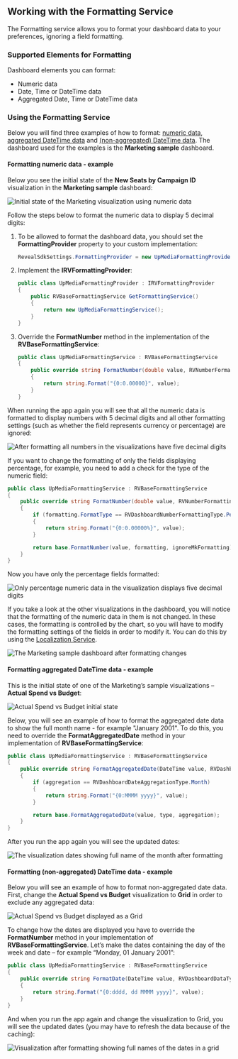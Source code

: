 ## Working with the Formatting Service

The Formatting service allows you to format your dashboard data to your preferences, ignoring a field formatting.

### Supported Elements for Formatting

Dashboard elements you can format:

  - Numeric data
  - Date, Time or DateTime data
  - Aggregated Date, Time or DateTime data

### Using the Formatting Service

Below you will find three examples of how to format: [numeric data](#numeric-data), [aggregated DateTime data](#aggregated-date-time-data) and [(non-aggregated) DateTime data](#date-time-data). The dashboard used for the examples is the **Marketing sample** dashboard.

<a name='numeric-data'></a>

#### Formatting numeric data - example

Below you see the initial state of the **New Seats by Campaign ID** visualization in the **Marketing sample** dashboard:

![Initial state of the Marketing visualization using numeric
data](images/initial-state-visualization-formatting-numeric-data.png)

Follow the steps below to format the numeric data to display 5 decimal digits:

1.  To be allowed to format the dashboard data, you should set the
    **FormattingProvider** property to your custom implementation:

    ``` csharp
    RevealSdkSettings.FormattingProvider = new UpMediaFormattingProvider();
    ```

2.  Implement the **IRVFormattingProvider**:

    ``` csharp
    public class UpMediaFormattingProvider : IRVFormattingProvider
    {
        public RVBaseFormattingService GetFormattingService()
        {
            return new UpMediaFormattingService();
        }
    }
    ```

3.  Override the **FormatNumber** method in the implementation of the **RVBaseFormattingService**:

    ``` csharp
    public class UpMediaFormattingService : RVBaseFormattingService
    {
        public override string FormatNumber(double value, RVNumberFormattingSpec formatting, bool ignoreMkFormatting)
        {
            return string.Format("{0:0.00000}", value);
        }
    }
    ```

When running the app again you will see that all the numeric data is formatted to display numbers with 5 decimal digits and all other formatting settings (such as whether the field represents currency or percentage) are ignored:

<img src="images/result-formatting-numeric-data.png" alt="After formatting all numbers in the visualizations have five decimal digits" class="responsive-img"/>

If you want to change the formatting of only the fields displaying percentage, for example, you need to add a check for the type of the numeric field:

``` csharp
public class UpMediaFormattingService : RVBaseFormattingService
{
    public override string FormatNumber(double value, RVNumberFormattingSpec formatting, bool ignoreMkFormatting)
    {
        if (formatting.FormatType == RVDashboardNumberFormattingType.Percent)
        {
            return string.Format("{0:0.00000%}", value);
        }

        return base.FormatNumber(value, formatting, ignoreMkFormatting);
    }
}
```

Now you have only the percentage fields formatted:

<img src="images/result-formatting-numeric-data-percentage.png" alt="Only percentage numeric data in the visualization displays five decimal digits" class="responsive-img"/>

If you take a look at the other visualizations in the dashboard, you will notice that the formatting of the numeric data in them is not changed. In these cases, the formatting is controlled by the chart, so you will have to modify the formatting settings of the fields in order to modify it. You can do this by using the [Localization Service](localization-service.md).

![The Marketing sample dashboard after formatting
changes](images/formatting-service-marketing-sample-result.png)

<a name='aggregated-date-time-data'></a>

#### Formatting aggregated DateTime data - example

This is the initial state of one of the Marketing’s sample
visualizations – **Actual Spend vs Budget**:

<img src="images/formatting-visualization-aggregated-datetime-initial-state.png" alt="Actual Spend vs Budget initial state" class="responsive-img"/>

Below, you will see an example of how to format the aggregated date data to show the full month name - for example "January 2001". To do this, you need to override the **FormatAggregatedDate** method in your implementation of **RVBaseFormattingService**:

``` csharp
public class UpMediaFormattingService : RVBaseFormattingService
{
    public override string FormatAggregatedDate(DateTime value, RVDashboardDataType type, RVDashboardDateAggregationType aggregation, RVDateFormattingSpec formatting)
    {
        if (aggregation == RVDashboardDateAggregationType.Month)
        {
            return string.Format("{0:MMMM yyyy}", value);
        }

        return base.FormatAggregatedDate(value, type, aggregation);
    }
}
```

After you run the app again you will see the updated dates:

![The visualization dates showing full name of the month after
formatting](images/formatting-aggregated-datetime-result.png)

<a name='date-time-data'></a>

#### Formatting (non-aggregated) DateTime data - example

Below you will see an example of how to format non-aggregated date data. First, change the **Actual Spend vs Budget** visualization to **Grid** in order to exclude any aggregated data:

![Actual Spend vs Budget displayed as a
Grid](images/formatting-non-aggregated-date-grid.png)

To change how the dates are displayed you have to override the
**FormatNumber** method in your implementation of **RVBaseFormattingService**. Let’s make the dates containing the day of the week and date – for example “Monday, 01 January 2001”:

``` csharp
public class UpMediaFormattingService : RVBaseFormattingService
{
    public override string FormatDate(DateTime value, RVDashboardDataType type, RVDateFormattingSpec formatting, bool localTimeZone)
    {
        return string.Format("{0:dddd, dd MMMM yyyy}", value);
    }
}
```

And when you run the app again and change the visualization to Grid, you will see the updated dates (you may have to refresh the data because of the caching):

<img src="images/formatting-non-aggregated-date-result.png" alt="Visualization after formatting showing full names of the dates in a grid" class="responsive-img"/>
